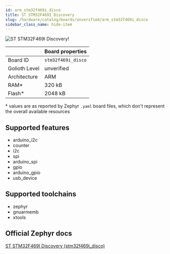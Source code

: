 ```yaml
---
id: arm_stm32f469i_disco
title: ST STM32F469I Discovery
slug: /hardware/catalog/boards/unverified/arm_stm32f469i_disco
sidebar_class_name: hide-item
---
```


[//]: # (This is an auto-generated file, do not edit! Changes to it will be lost upon re-generation)

![ST STM32F469I Discovery!](/img/boards/arm/stm32f469i_disco.jpg "ST STM32F469I Discovery")

|                | Board properties     |
| -------------  | -------------------- |
| Board ID       | `stm32f469i_disco` |
| Golioth Level  | unverified       |
| Architecture   | ARM |
| RAM*           | 320 kB |
| Flash*         | 2048 kB |

\* values are as reported by Zephyr `.yaml` board files, which don't represent the overall available resources



## Supported features

* arduino_i2c
* counter
* i2c
* spi
* arduino_spi
* gpio
* arduino_gpio
* usb_device

## Supported toolchains

* zephyr
* gnuarmemb
* xtools

## Official Zephyr docs

[ST STM32F469I Discovery (stm32f469i_disco)](https://docs.zephyrproject.org/latest/boards/arm/stm32f469i_disco/doc/index.html)
